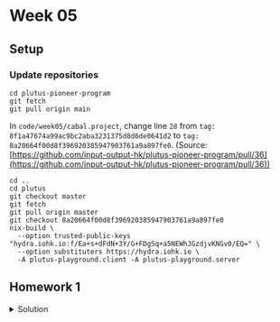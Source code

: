 # Week 05
## Setup
### Update repositories
```
cd plutus-pioneer-program
git fetch
git pull origin main
```

In `code/week05/cabal.project`, change line `28` from `tag: 8f1a47674a99ac9bc2aba3231375d8d6de0641d2` to `tag: 8a20664f00d8f396920385947903761a9a897fe0`. (Source: [https://github.com/input-output-hk/plutus-pioneer-program/pull/36](https://github.com/input-output-hk/plutus-pioneer-program/pull/36))

```
cd ..
cd plutus
git checkout master
git fetch
git pull origin master
git checkout 8a20664f00d8f396920385947903761a9a897fe0
nix-build \
  --option trusted-public-keys "hydra.iohk.io:f/Ea+s+dFdN+3Y/G+FDgSq+a5NEWhJGzdjvKNGv0/EQ=" \
  --option substituters https://hydra.iohk.io \
  -A plutus-playground.client -A plutus-playground.server
```

## Homework 1
<details>
    <summary>Solution</summary>

    {-# LANGUAGE DataKinds           #-}
    {-# LANGUAGE DeriveAnyClass      #-}
    {-# LANGUAGE DeriveGeneric       #-}
    {-# LANGUAGE FlexibleContexts    #-}
    {-# LANGUAGE NoImplicitPrelude   #-}
    {-# LANGUAGE OverloadedStrings   #-}
    {-# LANGUAGE ScopedTypeVariables #-}
    {-# LANGUAGE TemplateHaskell     #-}
    {-# LANGUAGE TypeApplications    #-}
    {-# LANGUAGE TypeFamilies        #-}
    {-# LANGUAGE TypeOperators       #-}

    module Week05.Homework1 where

    import           Control.Monad              hiding (fmap)
    import           Control.Monad.Freer.Extras as Extras
    import           Data.Aeson                 (ToJSON, FromJSON)
    import           Data.Default               (Default (..))
    import           Data.Text                  (Text)
    import           Data.Void                  (Void)
    import           GHC.Generics               (Generic)
    import           Plutus.Contract            as Contract
    import           Plutus.Trace.Emulator      as Emulator
    import qualified PlutusTx
    import           PlutusTx.Prelude           hiding (Semigroup(..), unless)
    import           Ledger                     hiding (mint, singleton)
    import           Ledger.Constraints         as Constraints
    import           Ledger.TimeSlot
    import qualified Ledger.Typed.Scripts       as Scripts
    import           Ledger.Value               as Value
    import           Playground.Contract        (printJson, printSchemas, ensureKnownCurrencies, stage, ToSchema)
    import           Playground.TH              (mkKnownCurrencies, mkSchemaDefinitions)
    import           Playground.Types           (KnownCurrency (..))
    import           Prelude                    (IO, Semigroup (..), Show (..), String, undefined)
    import           Text.Printf                (printf)
    import           Wallet.Emulator.Wallet

    {-# INLINABLE mkPolicy #-}
    -- This policy should only allow minting (or burning) of tokens if the owner of the specified PubKeyHash
    -- has signed the transaction and if the specified deadline has not passed.
    mkPolicy :: PubKeyHash -> POSIXTime -> () -> ScriptContext -> Bool
    mkPolicy pkh deadline () ctx = signedByPkh && deadlineIsValid
        where
            info :: TxInfo
            info = scriptContextTxInfo ctx

            signedByPkh :: Bool
            signedByPkh = txSignedBy (scriptContextTxInfo ctx) pkh

            deadlineIsValid :: Bool
            deadlineIsValid = contains (to deadline) (txInfoValidRange info)

    policy :: PubKeyHash -> POSIXTime -> Scripts.MintingPolicy
    policy pkh deadline = mkMintingPolicyScript $
        $$(PlutusTx.compile [|| \pkh' deadline' -> Scripts.wrapMintingPolicy $ mkPolicy pkh' deadline' ||])
        `PlutusTx.applyCode`
        (PlutusTx.liftCode pkh)
        `PlutusTx.applyCode`
        (PlutusTx.liftCode deadline)

    curSymbol :: PubKeyHash -> POSIXTime -> CurrencySymbol
    curSymbol pkh deadline = scriptCurrencySymbol $ policy pkh deadline

    data MintParams = MintParams
        { mpTokenName :: !TokenName
        , mpDeadline  :: !POSIXTime
        , mpAmount    :: !Integer
        } deriving (Generic, ToJSON, FromJSON, ToSchema)

    type SignedSchema = Endpoint "mint" MintParams

    mint :: MintParams -> Contract w SignedSchema Text ()
    mint mp = do
        pkh <- pubKeyHash <$> Contract.ownPubKey
        now <- Contract.currentTime
        let deadline = mpDeadline mp
        if now > deadline
            then Contract.logError @String "deadline passed"
            else do
                let val     = Value.singleton (curSymbol pkh deadline) (mpTokenName mp) (mpAmount mp)
                    lookups = Constraints.mintingPolicy $ policy pkh deadline
                    tx      = Constraints.mustMintValue val <> Constraints.mustValidateIn (to $ now + 5000)
                ledgerTx <- submitTxConstraintsWith @Void lookups tx
                void $ awaitTxConfirmed $ txId ledgerTx
                Contract.logInfo @String $ printf "forged %s" (show val)

    endpoints :: Contract () SignedSchema Text ()
    endpoints = mint' >> endpoints
      where
        mint' = endpoint @"mint" >>= mint

    mkSchemaDefinitions ''SignedSchema

    mkKnownCurrencies []

    test :: IO ()
    test = runEmulatorTraceIO $ do
        let tn       = "ABC"
            deadline = slotToBeginPOSIXTime def 10
        h <- activateContractWallet (Wallet 1) endpoints
        callEndpoint @"mint" h $ MintParams
            { mpTokenName = tn
            , mpDeadline  = deadline
            , mpAmount    = 555
            }
        void $ Emulator.waitNSlots 15
        callEndpoint @"mint" h $ MintParams
            { mpTokenName = tn
            , mpDeadline  = deadline
            , mpAmount    = 555
            }
        void $ Emulator.waitNSlots 1
</details>
